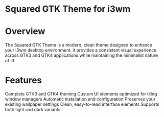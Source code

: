 # Squared GTK Theme for i3wm

# Overview
The Squared GTK Theme is a modern, clean theme designed to enhance your i3wm desktop environment. It provides a consistent visual experience across GTK3 and GTK4 applications while maintaining the minimalist nature of i3.

# Features
Complete GTK3 and GTK4 theming
Custom UI elements optimized for tiling window managers
Automatic installation and configuration
Preserves your existing wallpaper settings
Clean, easy-to-read interface elements
Supports both light and dark variants
